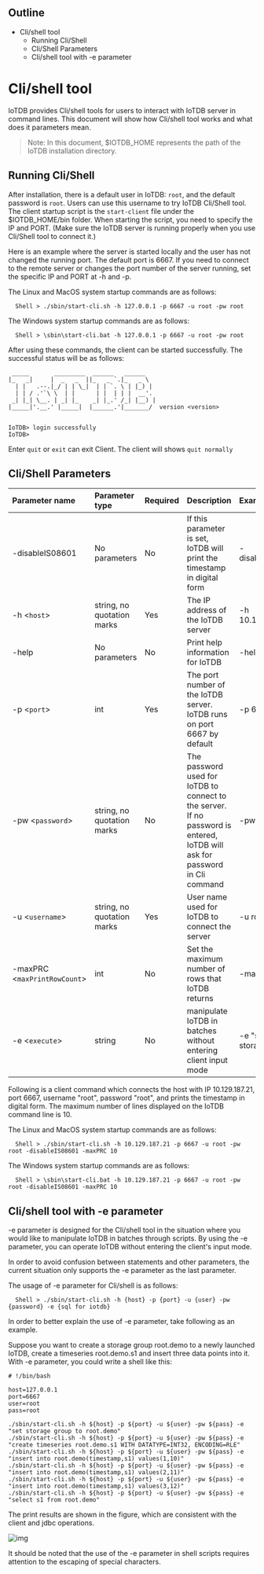 <!--

    Licensed to the Apache Software Foundation (ASF) under one
    or more contributor license agreements.  See the NOTICE file
    distributed with this work for additional information
    regarding copyright ownership.  The ASF licenses this file
    to you under the Apache License, Version 2.0 (the
    "License"); you may not use this file except in compliance
    with the License.  You may obtain a copy of the License at

        http://www.apache.org/licenses/LICENSE-2.0

    Unless required by applicable law or agreed to in writing,
    software distributed under the License is distributed on an
    "AS IS" BASIS, WITHOUT WARRANTIES OR CONDITIONS OF ANY
    KIND, either express or implied.  See the License for the
    specific language governing permissions and limitations
    under the License.

-->

<!-- TOC -->
## Outline
- Cli/shell tool
    - Running Cli/Shell
    - Cli/Shell Parameters
    - Cli/shell tool with -e parameter

<!-- /TOC -->
# Cli/shell tool
IoTDB provides Cli/shell tools for users to interact with IoTDB server in command lines. This document will show how Cli/shell tool works and what does it parameters mean.

> Note: In this document, \$IOTDB\_HOME represents the path of the IoTDB installation directory.

## Running Cli/Shell

After installation, there is a default user in IoTDB: `root`, and the
default password is `root`. Users can use this username to try IoTDB Cli/Shell tool. The client startup script is the `start-client` file under the \$IOTDB\_HOME/bin folder. When starting the script, you need to specify the IP and PORT. (Make sure the IoTDB server is running properly when you use Cli/Shell tool to connect it.)

Here is an example where the server is started locally and the user has not changed the running port. The default port is
6667. If you need to connect to the remote server or changes
the port number of the server running, set the specific IP and PORT at -h and -p.

The Linux and MacOS system startup commands are as follows:

```
  Shell > ./sbin/start-cli.sh -h 127.0.0.1 -p 6667 -u root -pw root
```
The Windows system startup commands are as follows:

```
  Shell > \sbin\start-cli.bat -h 127.0.0.1 -p 6667 -u root -pw root
```
After using these commands, the client can be started successfully. The successful status will be as follows: 

```
 _____       _________  ______   ______
|_   _|     |  _   _  ||_   _ `.|_   _ \
  | |   .--.|_/ | | \_|  | | `. \ | |_) |
  | | / .'`\ \  | |      | |  | | |  __'.
 _| |_| \__. | _| |_    _| |_.' /_| |__) |
|_____|'.__.' |_____|  |______.'|_______/  version <version>


IoTDB> login successfully
IoTDB>
```
Enter ```quit``` or `exit` can exit Client. The client will shows `quit normally` 

## Cli/Shell Parameters

|Parameter name|Parameter type|Required| Description| Example |
|:---|:---|:---|:---|:---|
|-disableIS08601 |No parameters | No |If this parameter is set, IoTDB will print the timestamp in digital form|-disableIS08601|
|-h <`host`> |string, no quotation marks|Yes|The IP address of the IoTDB server|-h 10.129.187.21|
|-help|No parameters|No|Print help information for IoTDB|-help|
|-p <`port`>|int|Yes|The port number of the IoTDB server. IoTDB runs on port 6667 by default|-p 6667|
|-pw <`password`>|string, no quotation marks|No|The password used for IoTDB to connect to the server. If no password is entered, IoTDB will ask for password in Cli command|-pw root|
|-u <`username`>|string, no quotation marks|Yes|User name used for IoTDB to connect the server|-u root|
|-maxPRC <`maxPrintRowCount`>|int|No|Set the maximum number of rows that IoTDB returns|-maxPRC 10|
|-e <`execute`> |string|No|manipulate IoTDB in batches without entering client input mode|-e "show storage group"|

Following is a client command which connects the host with IP
10.129.187.21, port 6667, username "root", password "root", and prints the timestamp in digital form. The maximum number of lines displayed on the IoTDB command line is 10.

The Linux and MacOS system startup commands are as follows:

```
  Shell > ./sbin/start-cli.sh -h 10.129.187.21 -p 6667 -u root -pw root -disableIS08601 -maxPRC 10
```
The Windows system startup commands are as follows:

```
  Shell > \sbin\start-cli.bat -h 10.129.187.21 -p 6667 -u root -pw root -disableIS08601 -maxPRC 10
```
## Cli/shell tool with -e parameter

-e parameter is designed for the Cli/shell tool in the situation where you would like to manipulate IoTDB in batches through scripts. By using the -e parameter, you can operate IoTDB without entering the client's input mode. 

In order to avoid confusion between statements and other parameters, the current situation only supports the -e parameter as the last parameter.

The usage of -e parameter for Cli/shell is as follows:

```
  Shell > ./sbin/start-cli.sh -h {host} -p {port} -u {user} -pw {password} -e {sql for iotdb}
```

In order to better explain the use of -e parameter, take following as an example.

Suppose you want to create a storage group root.demo to a newly launched IoTDB, create a timeseries root.demo.s1 and insert three data points into it. With -e parameter, you could write a shell like this:

```
# !/bin/bash

host=127.0.0.1
port=6667
user=root
pass=root

./sbin/start-cli.sh -h ${host} -p ${port} -u ${user} -pw ${pass} -e "set storage group to root.demo"
./sbin/start-cli.sh -h ${host} -p ${port} -u ${user} -pw ${pass} -e "create timeseries root.demo.s1 WITH DATATYPE=INT32, ENCODING=RLE"
./sbin/start-cli.sh -h ${host} -p ${port} -u ${user} -pw ${pass} -e "insert into root.demo(timestamp,s1) values(1,10)"
./sbin/start-cli.sh -h ${host} -p ${port} -u ${user} -pw ${pass} -e "insert into root.demo(timestamp,s1) values(2,11)"
./sbin/start-cli.sh -h ${host} -p ${port} -u ${user} -pw ${pass} -e "insert into root.demo(timestamp,s1) values(3,12)"
./sbin/start-cli.sh -h ${host} -p ${port} -u ${user} -pw ${pass} -e "select s1 from root.demo"
```

The print results are shown in the figure, which are consistent with the client and jdbc operations.

![img](https://issues.apache.org/jira/secure/attachment/12976042/12976042_image-2019-07-27-15-47-12-045.png)

It should be noted that the use of the -e parameter in shell scripts requires attention to the escaping of special characters. 
